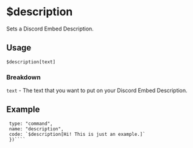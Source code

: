 # $description
Sets a Discord Embed Description.


## Usage
`$description[text]`


### Breakdown
`text` - The text that you want to put on your Discord Embed Description.


## Example
```bot.command({
 type: "command",
 name: "description",
 code: `$description[Hi! This is just an example.]`
 })````
